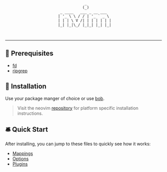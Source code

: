 <div align='center'>

```
             _           
            (_)          
  _ ____   ___ _ __ ___  
 | '_ \ \ / / | '_ ` _ \ 
 | | | \ V /| | | | | | |
 |_| |_|\_/ |_|_| |_| |_|
                         
                         
```

</div>

---

## 🚦 Prerequisites

- [fd](https://github.com/sharkdp/fd)
- [ripgrep](https://github.com/BurntSushi/ripgrep)

## 🧰 Installation

Use your package manger of choice or use [bob](https://github.com/MordechaiHadad/bob).

> Visit the neovim [repository](https://github.com/neovim/neovim) for platform specific installation instructions.

## 🛎️ Quick Start

After installing, you can jump to these files to quickly see how it works:

- [Mappings](fnl/jev/core/keymaps.fnl)
- [Options](fnl/jev/core/options.fnl)
- [Plugins](lua/jev/plugins)
